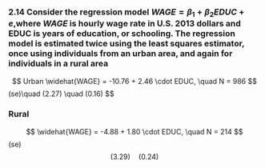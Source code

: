 ### 2.14 Consider the regression model $WAGE =β_1 +β_2EDUC +e$,where $WAGE$ is hourly wage rate in U.S.  2013 dollars and EDUC is years of education, or schooling. The regression model is estimated twice using the least squares estimator, once using individuals from an urban area, and again for individuals in a rural area


$$ Urban \widehat{WAGE} = -10.76 + 2.46 \cdot EDUC, \quad N = 986
$$(se)\quad (2.27) \quad (0.16)
$$

### Rural
$$
\widehat{WAGE} = -4.88 + 1.80 \cdot EDUC, \quad N = 214
$$
(se)  
$$
(3.29) \quad (0.24)
$$

